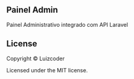 ## Painel Admin

Painel Administrativo integrado com API Laravel


License
----

Copyright © Luizcoder 

Licensed under the MIT license.
